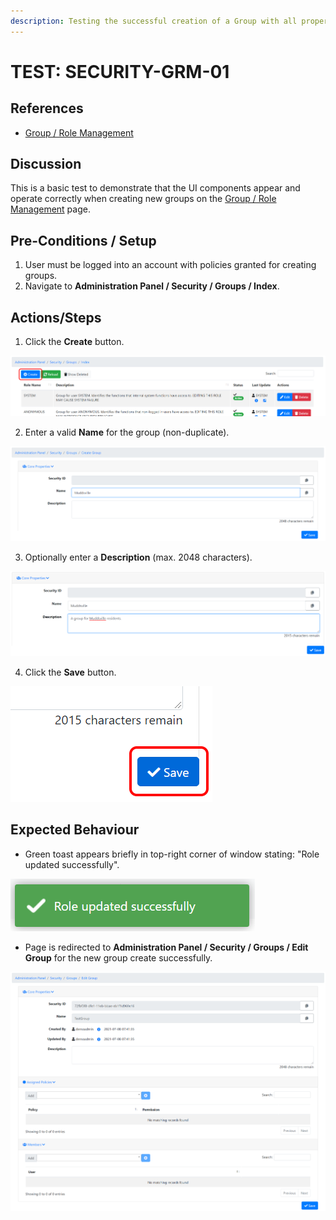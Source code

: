 ```yaml
---
description: Testing the successful creation of a Group with all properties specified.
---
```


# TEST: SECURITY-GRM-01

## References

* [Group / Role Management](../../../../../operations/security-administration/group-role-management.md)

## Discussion

This is a basic test to demonstrate that the UI components appear and operate correctly when creating new groups on the [Group / Role Management](../../../../../operations/security-administration/group-role-management.md) page.

## Pre-Conditions / Setup

1. User must be logged into an account with policies granted for creating groups.
2. Navigate to **Administration Panel / Security / Groups / Index**. 

## Actions/Steps

1. Click the **Create** button.

![](../../../../../../.gitbook/assets/image%20%28293%29.png)

2. Enter a valid **Name** for the group \(non-duplicate\).

![](../../../../../../.gitbook/assets/image%20%28328%29.png)

3. Optionally enter a **Description** \(max. 2048 characters\).

![](../../../../../../.gitbook/assets/image%20%28312%29.png)

4. Click the **Save** button.

![](../../../../../../.gitbook/assets/image%20%28302%29.png)

## Expected Behaviour

* Green toast appears briefly in top-right corner of window stating: "Role updated successfully".

![](../../../../../../.gitbook/assets/image%20%28291%29.png)

* Page is redirected to **Administration Panel / Security / Groups / Edit Group** for the new group create successfully.

![](../../../../../../.gitbook/assets/image%20%28301%29.png)

